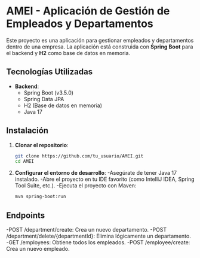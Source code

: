 # AMEI - Aplicación de Gestión de Empleados y Departamentos

Este proyecto es una aplicación para gestionar empleados y departamentos dentro de una empresa. La aplicación está construida con **Spring Boot** para el backend y **H2** como base de datos en memoria.

## Tecnologías Utilizadas

- **Backend**: 
  - Spring Boot (v3.5.0)
  - Spring Data JPA
  - H2 (Base de datos en memoria)
  - Java 17

## Instalación

1. **Clonar el repositorio**:
   ```bash
   git clone https://github.com/tu_usuario/AMEI.git
   cd AMEI
   ```
2. **Configurar el entorno de desarrollo**:
   -Asegúrate de tener Java 17 instalado.
   -Abre el proyecto en tu IDE favorito (como IntelliJ IDEA, Spring Tool Suite, etc.).
   -Ejecuta el proyecto con Maven:
   ```bash
   mvn spring-boot:run
   ```
## Endpoints
-POST /department/create: Crea un nuevo departamento.
-POST /department/delete/{departmentId}: Elimina lógicamente un departamento.
-GET /employees: Obtiene todos los empleados.
-POST /employee/create: Crea un nuevo empleado.
